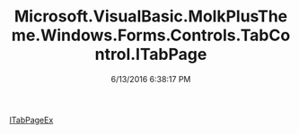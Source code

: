 ﻿---
title: Microsoft.VisualBasic.MolkPlusTheme.Windows.Forms.Controls.TabControl.ITabPage
date: 6/13/2016 6:38:17 PM
---

[ITabPageEx](T-Microsoft.VisualBasic.MolkPlusTheme.Windows.Forms.Controls.TabControl.ITabPage.ITabPageEx.html)
